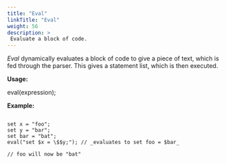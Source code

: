 ```yaml
---
title: "Eval"
linkTitle: "Eval"
weight: 56
description: >
 Evaluate a block of code. 
---
```


_Eval_ dynamically evaluates a block of code to give a piece of text, which is fed through the parser. This gives a statement list, which is then executed.

**Usage:**

eval(expression);

**Example:**
~~~

set x = "foo";
set y = "bar";
set bar = "bat";
eval("set $x = \$$y;"); // _evaluates to set foo = $bar_

// foo will now be "bat"
~~~